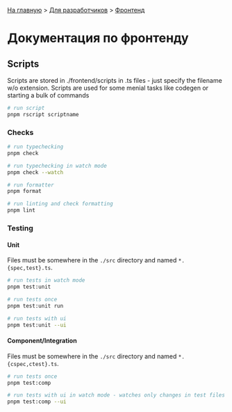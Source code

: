 [На главную](../README.md) > [Для разработчиков](../README/for-developers.md) > [Фронтенд](./README.md)

# Документация по фронтенду

## Scripts

Scripts are stored in ./frontend/scripts in .ts files - just specify the filename w/o extension.
Scripts are used for some menial tasks like codegen or starting a bulk of commands

```bash
# run script
pnpm rscript scriptname
```

### Checks

```bash
# run typechecking
pnpm check

# run typechecking in watch mode
pnpm check --watch

# run formatter
pnpm format

# run linting and check formatting
pnpm lint
```

### Testing

#### Unit

Files must be somewhere in the `./src` directory and named `*.{spec,test}.ts`.

```bash
# run tests in watch mode
pnpm test:unit

# run tests once
pnpm test:unit run

# run tests with ui
pnpm test:unit --ui
```

#### Component/Integration

Files must be somewhere in the `./src` directory and named `*.{cspec,ctest}.ts`.

```bash
# run tests once
pnpm test:comp

# run tests with ui in watch mode - watches only changes in test files
pnpm test:comp --ui
```
